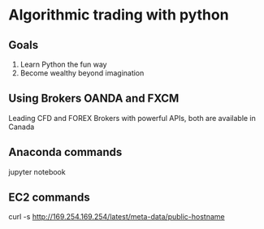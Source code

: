 # Algorithmic trading with python

## Goals
1. Learn Python the fun way
2. Become wealthy beyond imagination

## Using Brokers OANDA and FXCM
Leading CFD and FOREX Brokers with powerful APIs, both are available in Canada

## Anaconda commands
jupyter notebook



## EC2 commands
curl -s http://169.254.169.254/latest/meta-data/public-hostname